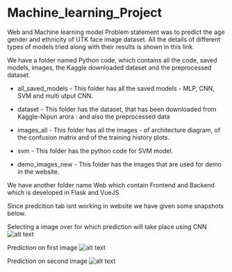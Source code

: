 # Machine_learning_Project
Web and Machine learning model
Problem statement was to predict the age gender and ethnicity of UTK face image dataset.
All the details of different types of models tried along with their results is shown in this link.


We have a folder named Python code, which contains all the code, saved models, images, the Kaggle downloaded dataset and the preprocessed dataset.

- all_saved_models - 
	This folder has all the saved models - MLP, CNN, SVM and multi utput CNN.
	
- dataset - 
	This folder has the dataset, that has been downloaded from Kaggle-Nipun arora :
	and also the preprocessed data

- images_all - 
	This folder has all the images - of architecture diagram, of the confusion matrix and of the training history plots.
	
- svm - 
	This folder has the python code for SVM model.
	
- demo_images_new - 
	This folder has the images that are used for demo in the website.
	

We have another folder name Web which contain Frontend and Backend which is developed in Flask and VueJS

Since predcition tab isnt working in website we have given some snapshots below.

Selecting a image over for which prediction will take place using CNN
![alt text](http://url/to/img.png)

Prediction on first image
![alt text](http://url/to/img.png)

Prediction on second image
![alt text](http://url/to/img.png)



